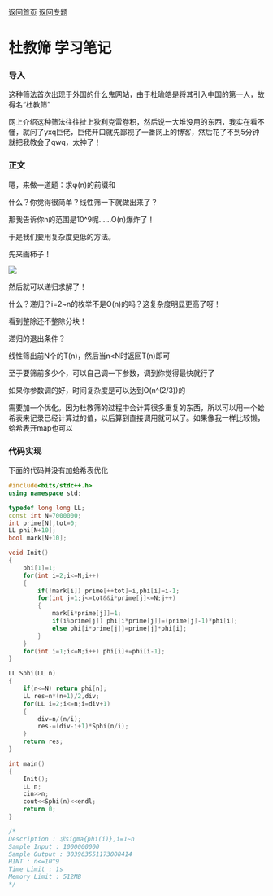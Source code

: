 [返回首页](https://EbolaEmperor.github.io)
[返回专题](https://EbolaEmperor.github.io/special/Du)

# 杜教筛 学习笔记

### 导入

这种筛法首次出现于外国的什么鬼网站，由于杜瑜皓是将其引入中国的第一人，故得名“杜教筛”

网上介绍这种筛法往往扯上狄利克雷卷积，然后说一大堆没用的东西，我实在看不懂，就问了yxq巨佬，巨佬开口就先鄙视了一番网上的博客，然后花了不到5分钟就把我教会了qwq，太神了！

### 正文

嗯，来做一道题：求φ(n)的前缀和

什么？你觉得很简单？线性筛一下就做出来了？

那我告诉你n的范围是10^9呢……O(n)爆炸了！

于是我们要用复杂度更低的方法。

先来画柿子！

![](http://ebola.blogwo.com/wp-content/uploads/sites/3855/2018/06/%E5%9B%BE%E7%89%872-1-350x488.png)

然后就可以递归求解了！

什么？递归？i=2~n的枚举不是O(n)的吗？这复杂度明显更高了呀！

看到整除还不整除分块！

递归的退出条件？

线性筛出前N个的T(n)，然后当n<N时返回T(n)即可

至于要筛前多少个，可以自己调一下参数，调到你觉得最快就行了

如果你参数调的好，时间复杂度是可以达到O(n^(2/3))的

需要加一个优化。因为杜教筛的过程中会计算很多重复的东西，所以可以用一个蛤希表来记录已经计算过的值，以后算到直接调用就可以了。如果像我一样比较懒，蛤希表开map也可以

### 代码实现

下面的代码并没有加蛤希表优化

```cpp
#include<bits/stdc++.h>
using namespace std;

typedef long long LL;
const int N=7000000;
int prime[N],tot=0;
LL phi[N+10];
bool mark[N+10];

void Init()
{
	phi[1]=1;
	for(int i=2;i<=N;i++)
	{
		if(!mark[i]) prime[++tot]=i,phi[i]=i-1;
		for(int j=1;j<=tot&&i*prime[j]<=N;j++)
		{
			mark[i*prime[j]]=1;
			if(i%prime[j]) phi[i*prime[j]]=(prime[j]-1)*phi[i];
			else phi[i*prime[j]]=prime[j]*phi[i];
		}
	}
	for(int i=1;i<=N;i++) phi[i]+=phi[i-1];
}

LL Sphi(LL n)
{
	if(n<=N) return phi[n];
	LL res=n*(n+1)/2,div;
	for(LL i=2;i<=n;i=div+1)
	{
		div=n/(n/i);
		res-=(div-i+1)*Sphi(n/i);
	}
	return res;
}

int main()
{
	Init();
	LL n;
	cin>>n;
	cout<<Sphi(n)<<endl;
	return 0;
}

/*
Description : 求sigma{phi(i)},i=1~n
Sample Input : 1000000000
Sample Output : 303963551173008414
HINT : n<=10^9
Time Limit : 1s
Memory Limit : 512MB
*/
```
